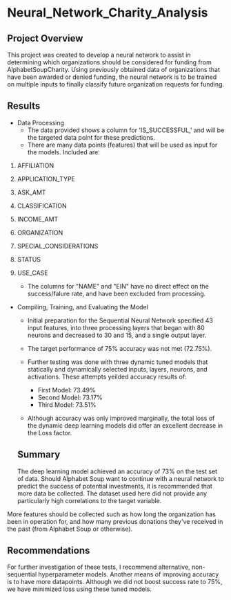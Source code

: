 # Neural_Network_Charity_Analysis
## Project Overview
This project was created to develop a neural network to assist in determining which organizations should be considered for funding from AlphabetSoupCharity. Using previously obtained data of organizations that have been awarded or denied funding, the neural network is to be trained on multiple inputs to finally classify future organization requests for funding.

## Results
- Data Processing
  * The data provided shows a column for 'IS_SUCCESSFUL,' and will be the targeted data point for these predictions.
  * There are many data points (features) that will be used as input for the models. Included are:
1. AFFILIATION
2. APPLICATION_TYPE
3. ASK_AMT
4. CLASSIFICATION
5. INCOME_AMT
6. ORGANIZATION
7. SPECIAL_CONSIDERATIONS
8. STATUS
9. USE_CASE

     * The columns for "NAME" and "EIN" have no direct effect on the success/falure rate, and have been excluded from processing.
- Compiling, Training, and Evaluating the Model

  * Initial preparation for the Sequential Neural Network specified 43 input features, into three processing layers that began with 80 neurons and decreased to 30 and 15, and a single output layer.
  * The target performance of 75% accuracy was not met (72.75%).
  * Further testing was done with three dynamic tuned models that statically and dynamically selected inputs, layers, neurons, and activations.
 These attempts yeilded accuracy results of:
    - First Model: 73.49%
    - Second Model: 73.17%
    - Third Model: 73.51%
    
  * Although accuracy was only improved marginally, the total loss of the dynamic deep learning models did offer an excellent decrease in the Loss factor.
  
  ## Summary
  The deep learning model achieved an accuracy of 73% on the test set of data. Should Alphabet Soup want to continue with a neural network to predict the success of potential investments, it is recommended that more data be collected. The dataset used here did not provide any particularly high correlations to the target variable.

More features should be collected such as how long the organization has been in operation for, and how many previous donations they've received in the past (from Alphabet Soup or otherwise).

## Recommendations

For further investigation of these tests, I recommend alternative, non-sequential hyperparameter models. Another means of improving accuracy is to have more datapoints. Although we did not boost success rate to 75%, we have minimized loss using these tuned models.
